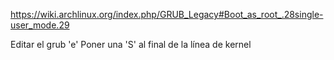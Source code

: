 https://wiki.archlinux.org/index.php/GRUB_Legacy#Boot_as_root_.28single-user_mode.29

Editar el grub 'e'
Poner una 'S' al final de la línea de kernel
